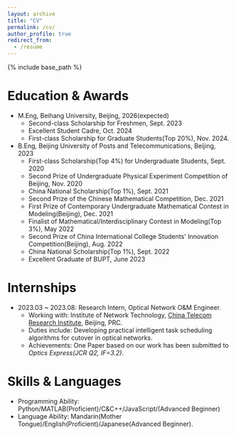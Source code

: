 ```yaml
---
layout: archive
title: "CV"
permalink: /cv/
author_profile: true
redirect_from:
  - /resume
---
```


{% include base_path %}

Education & Awards
======
* M.Eng, Beihang University, Beijing, 2026(expected)
  * Second-class Scholarship for Freshmen, Sept. 2023
  * Excellent Student Cadre, Oct. 2024
  * First-class Scholarship for Graduate Students(Top 20%), Nov. 2024.
* B.Eng, Beijing University of Posts and Telecommunications, Beijing, 2023
  * First-class Scholarship(Top 4%) for Undergraduate Students, Sept. 2020
  * Second Prize of Undergraduate Physical Experiment Competition of Beijing, Nov. 2020
  * China National Scholarship(Top 1%), Sept. 2021
  * Second Prize of the Chinese Mathematical Competition, Dec. 2021
  * First Prize of Contemporary Undergraduate Mathematical Contest in Modeling(Beijing), Dec. 2021
  * Finalist of Mathematical/Interdisciplinary Contest in Modeling(Top 3%), May 2022
  * Second Prize of China International College Students' Innovation Competition(Beijing), Aug. 2022
  * China National Scholarship(Top 1%), Sept. 2022
  * Excellent Graduate of BUPT, June 2023

Internships
======
* 2023.03 ~ 2023.08: Research Intern, Optical Network O&M Engineer.
  * Working with: Institute of Network Technology, [China Telecom Research Institute](http://www.chinatelecom.com.cn), Beijing, PRC.
  * Duties include: Developing practical intelligent task scheduling algorithms for cutover in optical networks.
  * Achievements: One Paper based on our work has been submitted to _Optics Express(JCR Q2, IF=3.2)_.

Skills & Languages
======
* Programming Ability: Python/MATLAB(Proficient)/C&C++/JavaScript/(Advanced Beginner)
* Language Ability: Mandarin(Mother Tongue)/English(Proficient)/Japanese(Advanced Beginner).
